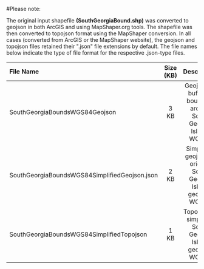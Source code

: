 #Please note:

The original input shapefile **(SouthGeorgiaBound.shp)** was converted to geojson in both ArcGIS and using MapShaper.org tools. The shapefile was then converted to topojson format using the MapShaper conversion. In all cases (converted from ArcGIS or the MapShaper website), the geojson and topojson files retained their ".json" file extensions by default. The file names below indicate the type of file format for the respective .json-type files.

|File Name|Size (KB)|Description|
|:---|:---:|:---:|
|SouthGeorgiaBoundsWGS84Geojson|3 KB|Geojson of buffered boundary around South Georgia Island, WGS84|
|SouthGeorgiaBoundsWGS84SimplifiedGeojson.json|2 KB|Simplified geojson of original South Georgia Island geojson, WGS84|
|SouthGeorgiaBoundsWGS84SimplifiedTopojson|1 KB|Topojson of simplified South Georgia Island geojson, WGS84|


